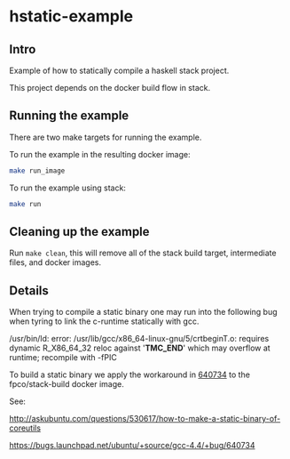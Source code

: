# hstatic-example

## Intro

Example of how to statically compile a haskell stack project.

This project depends on the docker build flow in stack.

## Running the example
There are two make targets for running the example.

To run the example in the resulting docker image:
```sh
make run_image
```

To run the example using stack:
```sh
make run
```

## Cleaning up the example
Run `make clean`, this will remove all of the stack build target, intermediate files, and docker images.

## Details

When trying to compile a static binary one may run into the following bug when tyring to link the c-runtime statically with gcc.

 /usr/bin/ld: error: /usr/lib/gcc/x86_64-linux-gnu/5/crtbeginT.o: requires dynamic R_X86_64_32 reloc against '__TMC_END__' which may overflow at runtime; recompile with -fPIC 

To build a static binary we apply the workaround in [640734](https://bugs.launchpad.net/ubuntu/+source/gcc-4.4/+bug/640734) to the fpco/stack-build docker image.


See:

http://askubuntu.com/questions/530617/how-to-make-a-static-binary-of-coreutils

https://bugs.launchpad.net/ubuntu/+source/gcc-4.4/+bug/640734
